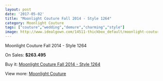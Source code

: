```yaml
---
layout: post
date: '2017-05-02'
title: "Moonlight Couture Fall 2014 - Style 1264"
category: Moonlight Couture
tags: ["couture","wedding","demure","charming","style"]
image: http://www.idealgown.com/14511-thickbox_default/moonlight-couture-fall-2014-style-1264.jpg
---
```

Moonlight Couture Fall 2014 - Style 1264

On Sales: **$263.495**
<a href="https://www.idealgown.com/en/moonlight-couture/5819-moonlight-couture-fall-2014-style-1264.html"><amp-img layout="responsive" width="600" height="600" src="//www.idealgown.com/14511-thickbox_default/moonlight-couture-fall-2014-style-1264.jpg" alt="Moonlight Couture Fall 2014 - Style 1264 0" /></a>
<a href="https://www.idealgown.com/en/moonlight-couture/5819-moonlight-couture-fall-2014-style-1264.html"><amp-img layout="responsive" width="600" height="600" src="//www.idealgown.com/14512-thickbox_default/moonlight-couture-fall-2014-style-1264.jpg" alt="Moonlight Couture Fall 2014 - Style 1264 1" /></a>

Buy it: [Moonlight Couture Fall 2014 - Style 1264](https://www.idealgown.com/en/moonlight-couture/5819-moonlight-couture-fall-2014-style-1264.html "Moonlight Couture Fall 2014 - Style 1264")

View more: [Moonlight Couture](https://www.idealgown.com/en/87-moonlight-couture "Moonlight Couture")